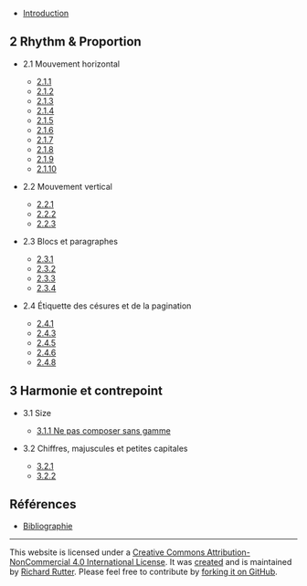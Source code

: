 - [Introduction](introduction.md)

## 2 Rhythm & Proportion
- 2.1 Mouvement horizontal
  - [2.1.1](chapter-2/2.1.1.md "Définir l'espacement des mots en fonction de la taille et de la forme naturelle des lettres de la police")
  - [2.1.2](chapter-2/2.1.2.md "")
  - [2.1.3](chapter-2/2.1.3.md "")
  - [2.1.4](chapter-2/2.1.4.md "")
  - [2.1.5](chapter-2/2.1.5.md "")
  - [2.1.6](chapter-2/2.1.6.md "")
  - [2.1.7](chapter-2/2.1.7.md "")
  - [2.1.8](chapter-2/2.1.8.md "")
  - [2.1.9](chapter-2/2.1.9.md "")
  - [2.1.10](chapter-2/2.1.10.md "")

- 2.2 Mouvement vertical
  - [2.2.1](chapter-2/2.1.1.md "Définir l'espacement des mots en fonction de la taille et de la forme naturelle des lettres de la police")
  - [2.2.2](chapter-2/2.1.2.md "")
  - [2.2.3](chapter-2/2.1.3.md "")

- 2.3 Blocs et paragraphes
  - [2.3.1](chapter-2/2.1.1.md "Définir l'espacement des mots en fonction de la taille et de la forme naturelle des lettres de la police")
  - [2.3.2](chapter-2/2.1.2.md "")
  - [2.3.3](chapter-2/2.1.3.md "")
  - [2.3.4](chapter-2/2.1.4.md "")

- 2.4 Étiquette des césures et de la pagination
  - [2.4.1](chapter-2/2.1.1.md "Définir l'espacement des mots en fonction de la taille et de la forme naturelle des lettres de la police")
  - [2.4.3](chapter-2/2.1.3.md "")
  - [2.4.5](chapter-2/2.1.5.md "")
  - [2.4.6](chapter-2/2.1.6.md "")
  - [2.4.8](chapter-2/2.1.8.md "")

  
## 3 Harmonie et contrepoint
- 3.1 Size
  - [3.1.1 Ne pas composer sans gamme](chapter-3/3.1.1.md "Ne pas composer sans gamme")

- 3.2 Chiffres, majuscules et petites capitales
  - [3.2.1](chapter-3/3.2.1.md)
  - [3.2.2](chapter-3/3.2.2.md)

## Références
- [Bibliographie](bibliography.md)


______________________________________

This website is licensed under a [Creative Commons Attribution-NonCommercial 4.0 International License](http://creativecommons.org/licenses/by-nc/4.0/). It was [created](http://www.clagnut.com/blog/1600/) and is maintained by [Richard Rutter](http://www.clagnut.com/). Please feel free to contribute by [forking it on GitHub](https://github.com/clagnut/webtypography).

